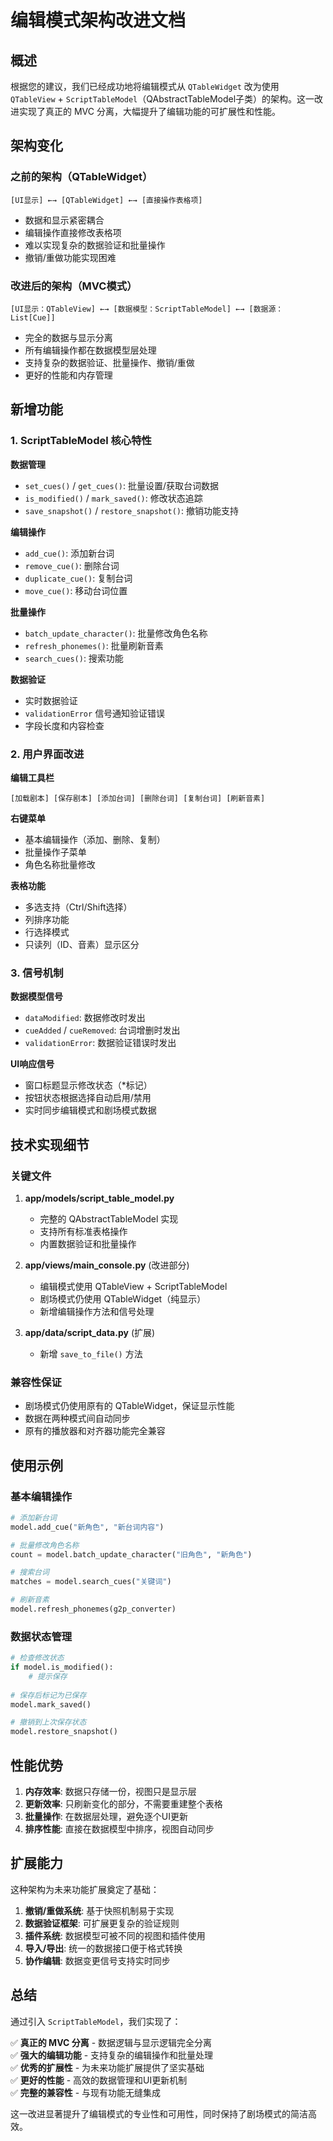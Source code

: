 # 编辑模式架构改进文档

## 概述

根据您的建议，我们已经成功地将编辑模式从 `QTableWidget` 改为使用 `QTableView` + `ScriptTableModel`（QAbstractTableModel子类）的架构。这一改进实现了真正的 MVC 分离，大幅提升了编辑功能的可扩展性和性能。

## 架构变化

### 之前的架构（QTableWidget）
```
[UI显示] ←→ [QTableWidget] ←→ [直接操作表格项]
```
- 数据和显示紧密耦合
- 编辑操作直接修改表格项
- 难以实现复杂的数据验证和批量操作
- 撤销/重做功能实现困难

### 改进后的架构（MVC模式）
```
[UI显示：QTableView] ←→ [数据模型：ScriptTableModel] ←→ [数据源：List[Cue]]
```
- 完全的数据与显示分离
- 所有编辑操作都在数据模型层处理
- 支持复杂的数据验证、批量操作、撤销/重做
- 更好的性能和内存管理

## 新增功能

### 1. ScriptTableModel 核心特性

**数据管理**
- `set_cues()` / `get_cues()`: 批量设置/获取台词数据
- `is_modified()` / `mark_saved()`: 修改状态追踪
- `save_snapshot()` / `restore_snapshot()`: 撤销功能支持

**编辑操作**
- `add_cue()`: 添加新台词
- `remove_cue()`: 删除台词
- `duplicate_cue()`: 复制台词
- `move_cue()`: 移动台词位置

**批量操作**
- `batch_update_character()`: 批量修改角色名称
- `refresh_phonemes()`: 批量刷新音素
- `search_cues()`: 搜索功能

**数据验证**
- 实时数据验证
- `validationError` 信号通知验证错误
- 字段长度和内容检查

### 2. 用户界面改进

**编辑工具栏**
```
[加载剧本] [保存剧本] [添加台词] [删除台词] [复制台词] [刷新音素]
```

**右键菜单**
- 基本编辑操作（添加、删除、复制）
- 批量操作子菜单
- 角色名称批量修改

**表格功能**
- 多选支持（Ctrl/Shift选择）
- 列排序功能
- 行选择模式
- 只读列（ID、音素）显示区分

### 3. 信号机制

**数据模型信号**
- `dataModified`: 数据修改时发出
- `cueAdded` / `cueRemoved`: 台词增删时发出
- `validationError`: 数据验证错误时发出

**UI响应信号**
- 窗口标题显示修改状态（*标记）
- 按钮状态根据选择自动启用/禁用
- 实时同步编辑模式和剧场模式数据

## 技术实现细节

### 关键文件

1. **app/models/script_table_model.py**
   - 完整的 QAbstractTableModel 实现
   - 支持所有标准表格操作
   - 内置数据验证和批量操作

2. **app/views/main_console.py** (改进部分)
   - 编辑模式使用 QTableView + ScriptTableModel
   - 剧场模式仍使用 QTableWidget（纯显示）
   - 新增编辑操作方法和信号处理

3. **app/data/script_data.py** (扩展)
   - 新增 `save_to_file()` 方法

### 兼容性保证

- 剧场模式仍使用原有的 QTableWidget，保证显示性能
- 数据在两种模式间自动同步
- 原有的播放器和对齐器功能完全兼容

## 使用示例

### 基本编辑操作
```python
# 添加新台词
model.add_cue("新角色", "新台词内容")

# 批量修改角色名称
count = model.batch_update_character("旧角色", "新角色")

# 搜索台词
matches = model.search_cues("关键词")

# 刷新音素
model.refresh_phonemes(g2p_converter)
```

### 数据状态管理
```python
# 检查修改状态
if model.is_modified():
    # 提示保存
    
# 保存后标记为已保存
model.mark_saved()

# 撤销到上次保存状态
model.restore_snapshot()
```

## 性能优势

1. **内存效率**: 数据只存储一份，视图只是显示层
2. **更新效率**: 只刷新变化的部分，不需要重建整个表格
3. **批量操作**: 在数据层处理，避免逐个UI更新
4. **排序性能**: 直接在数据模型中排序，视图自动同步

## 扩展能力

这种架构为未来功能扩展奠定了基础：

1. **撤销/重做系统**: 基于快照机制易于实现
2. **数据验证框架**: 可扩展更复杂的验证规则
3. **插件系统**: 数据模型可被不同的视图和插件使用
4. **导入/导出**: 统一的数据接口便于格式转换
5. **协作编辑**: 数据变更信号支持实时同步

## 总结

通过引入 `ScriptTableModel`，我们实现了：

✅ **真正的 MVC 分离** - 数据逻辑与显示逻辑完全分离  
✅ **强大的编辑功能** - 支持复杂的编辑操作和批量处理  
✅ **优秀的扩展性** - 为未来功能扩展提供了坚实基础  
✅ **更好的性能** - 高效的数据管理和UI更新机制  
✅ **完整的兼容性** - 与现有功能无缝集成  

这一改进显著提升了编辑模式的专业性和可用性，同时保持了剧场模式的简洁高效。
